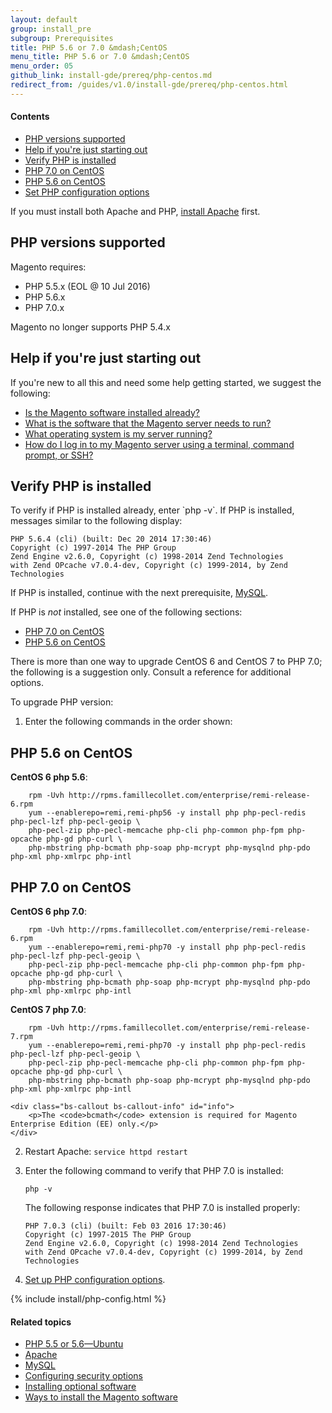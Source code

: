 ```yaml
---
layout: default
group: install_pre
subgroup: Prerequisites
title: PHP 5.6 or 7.0 &mdash;CentOS
menu_title: PHP 5.6 or 7.0 &mdash;CentOS
menu_order: 05
github_link: install-gde/prereq/php-centos.md
redirect_from: /guides/v1.0/install-gde/prereq/php-centos.html
---
```


<!-- This topic is referred to from Magento 2 code! Don't change the URL without informing engineering! -->
<!-- Referring file: README.md owned by core -->


<h4 id="instgde-php-prereq-contents">Contents</h4>

*	<a href="#php-support">PHP versions supported</a>
*	<a href="#php-centos-help-beginner">Help if you're just starting out</a>
*	<a href="#centos-verify-php">Verify PHP is installed</a>
*	<a href="#instgde-prereq-php70-install-centos">PHP 7.0 on CentOS</a>
*	<a href="#instgde-prereq-php56-install-centos">PHP 5.6 on CentOS</a>
*	<a href="#instgde-prereq-timezone">Set PHP configuration options</a>

<div class="bs-callout bs-callout-info" id="info">
<span class="glyphicon-class">
  <p>If you must install both Apache and PHP, <a href="{{ site.gdeurl }}install-gde/prereq/apache.html">install Apache</a> first.</p></span>
</div>

<h2 id="php-support">PHP versions supported</h2>

Magento requires:

*	PHP 5.5.x (EOL @ 10 Jul 2016)
*	PHP 5.6.x 
*	PHP 7.0.x 

<div class="bs-callout bs-callout-info" id="info">
<span class="glyphicon-class">
  <p>Magento no longer supports PHP 5.4.x</p></span>
</div>

<h2 id="php-centos-help-beginner">Help if you're just starting out</h2>
If you're new to all this and need some help getting started, we suggest the following:

*	<a href="{{ site.gdeurl }}install-gde/basics/basics_magento-installed.html">Is the Magento software installed already?</a>
*	<a href="{{ site.gdeurl }}install-gde/basics/basics_software.html">What is the software that the Magento server needs to run?</a>
*	<a href="{{ site.gdeurl }}install-gde/basics/basics_os-version.html">What operating system is my server running?</a>
*	<a href="{{ site.gdeurl }}install-gde/basics/basics_login.html">How do I log in to my Magento server using a terminal, command prompt, or SSH?</a>

<h2 id="centos-verify-php">Verify PHP is installed</h2>
To verify if PHP is installed already, enter `php -v`. If PHP is installed, messages similar to the following display:

	PHP 5.6.4 (cli) (built: Dec 20 2014 17:30:46)
	Copyright (c) 1997-2014 The PHP Group
	Zend Engine v2.6.0, Copyright (c) 1998-2014 Zend Technologies
    with Zend OPcache v7.0.4-dev, Copyright (c) 1999-2014, by Zend Technologies

If PHP is installed, continue with the next prerequisite, <a href="{{ site.gdeurl }}install-gde/prereq/mysql.html">MySQL</a>.

If PHP is *not* installed, see one of the following sections:

*	<a href="#instgde-prereq-php70-install-centos">PHP 7.0 on CentOS</a>
*	<a href="#instgde-prereq-php56-install-centos">PHP 5.6 on CentOS</a>

There is more than one way to upgrade CentOS 6 and CentOS 7 to PHP 7.0; the following is a suggestion only. Consult a reference for additional options.

To upgrade PHP version:

1.	Enter the following commands in the order shown:

<h2 id="instgde-prereq-php56-install-centos">PHP 5.6 on CentOS</h2>

**CentOS 6 php 5.6**:
		
		rpm -Uvh http://rpms.famillecollet.com/enterprise/remi-release-6.rpm
		yum --enablerepo=remi,remi-php56 -y install php php-pecl-redis php-pecl-lzf php-pecl-geoip \
		php-pecl-zip php-pecl-memcache php-cli php-common php-fpm php-opcache php-gd php-curl \
		php-mbstring php-bcmath php-soap php-mcrypt php-mysqlnd php-pdo php-xml php-xmlrpc php-intl

<h2 id="instgde-prereq-php70-install-centos">PHP 7.0 on CentOS</h2>

**CentOS 6 php 7.0**:

		rpm -Uvh http://rpms.famillecollet.com/enterprise/remi-release-6.rpm
		yum --enablerepo=remi,remi-php70 -y install php php-pecl-redis php-pecl-lzf php-pecl-geoip \
		php-pecl-zip php-pecl-memcache php-cli php-common php-fpm php-opcache php-gd php-curl \
		php-mbstring php-bcmath php-soap php-mcrypt php-mysqlnd php-pdo php-xml php-xmlrpc php-intl

**CentOS 7 php 7.0**:

		rpm -Uvh http://rpms.famillecollet.com/enterprise/remi-release-7.rpm
		yum --enablerepo=remi,remi-php70 -y install php php-pecl-redis php-pecl-lzf php-pecl-geoip \
		php-pecl-zip php-pecl-memcache php-cli php-common php-fpm php-opcache php-gd php-curl \
		php-mbstring php-bcmath php-soap php-mcrypt php-mysqlnd php-pdo php-xml php-xmlrpc php-intl

	<div class="bs-callout bs-callout-info" id="info">
  		<p>The <code>bcmath</code> extension is required for Magento Enterprise Edition (EE) only.</p>
	</div>

2.	Restart Apache: `service httpd restart`

2.	Enter the following command to verify that PHP 7.0 is installed:

		php -v

	The following response indicates that PHP 7.0 is installed properly:

		PHP 7.0.3 (cli) (built: Feb 03 2016 17:30:46)
		Copyright (c) 1997-2015 The PHP Group
		Zend Engine v2.6.0, Copyright (c) 1998-2014 Zend Technologies
    	with Zend OPcache v7.0.4-dev, Copyright (c) 1999-2014, by Zend Technologies

3.	<a href="#instgde-prereq-timezone">Set up PHP configuration options</a>.


{% include install/php-config.html %}


#### Related topics

*	<a href="{{ site.gdeurl }}install-gde/prereq/php-ubuntu.html">PHP 5.5 or 5.6&mdash;Ubuntu</a>
*	<a href="{{ site.gdeurl }}install-gde/prereq/apache.html">Apache</a>
*	<a href="{{ site.gdeurl }}install-gde/prereq/mysql.html">MySQL</a>
*	<a href="{{ site.gdeurl }}install-gde/prereq/security.html">Configuring security options</a>
*	<a href="{{ site.gdeurl }}install-gde/prereq/optional.html">Installing optional software</a>
*	<a href="{{ site.gdeurl }}install-gde/install/pre-install.html">Ways to install the Magento software</a>
